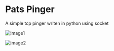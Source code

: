  # **Pats Pinger**

A simple tcp pinger writen in python using socket

![image1](https://cdn.upload.systems/uploads/Odm8sqQR.png)

![image2](https://cdn.upload.systems/uploads/4h8bxxXH.png)
